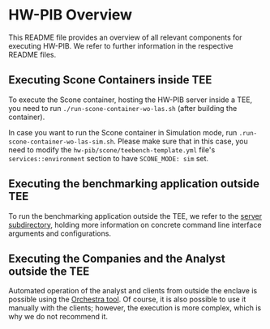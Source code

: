 # HW-PIB Overview

This README file provides an overview of all relevant components for executing HW-PIB. 
We refer to further information in the respective README files.

## Executing Scone Containers inside TEE

To execute the Scone container, hosting the HW-PIB server inside a TEE, you need to run `./run-scone-container-wo-las.sh` (after building the container).

In case you want to run the Scone container in Simulation mode, run `.run-scone-container-wo-las-sim.sh`. 
Please make sure that in this case, you need to modify the `hw-pib/scone/teebench-template.yml` file's `services::environment` section to have `SCONE_MODE: sim` set.

## Executing the benchmarking application outside TEE

To run the benchmarking application outside the TEE, we refer to the [server subdirectory](./impl/server/README.md), holding more information on concrete command line interface arguments and configurations. 

## Executing the Companies and the Analyst outside the TEE

Automated operation of the analyst and clients from outside the enclave is possible using the [Orchestra tool](./impl/orchestra/README.md).
Of course, it is also possible to use it manually with the clients; however, the execution is more complex, which is why we do not recommend it.
